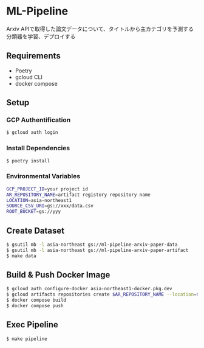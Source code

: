 # ML-Pipeline
Arxiv APIで取得した論文データについて、タイトルから主カテゴリを予測する分類器を学習、デプロイする

## Requirements
- Poetry
- gcloud CLI
- docker compose

## Setup
### GCP Authentification
```bash
$ gcloud auth login
```

### Install Dependencies
```bash
$ poetry install
```

### Environmental Variables
```bash
GCP_PROJECT_ID=your project id
AR_REPOSITORY_NAME=artifact registory repository name
LOCATION=asia-northeast1
SOURCE_CSV_URI=gs://xxx/data.csv
ROOT_BUCKET=gs://yyy
```

## Create Dataset
```bash
$ gsutil mb -l asia-northeast gs://ml-pipeline-arxiv-paper-data
$ gsutil mb -l asia-northeast gs://ml-pipeline-arxiv-paper-artifact
$ make data
```

## Build & Push Docker Image
```bash
$ gcloud auth configure-docker asia-northeast1-docker.pkg.dev
$ gcloud artifacts repositories create $AR_REPOSITORY_NAME --location=$LOCATION --repository-format=docker
$ docker compose build
$ docker compose push
```

## Exec Pipeline
```bash
$ make pipeline
```
